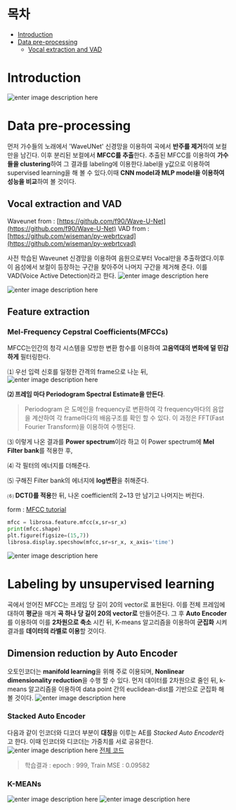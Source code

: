 # 목차

* [Introduction](#Introduction)
* [Data pre-processing](#Data-pre-processing)
	+ [Vocal extraction and VAD](#Vocal-extraction-and-VAD)



# Introduction
![enter image description here](https://github.com/100jy/vocie-classificaion/blob/master/%EA%B7%B8%EB%A6%BC1.png)


# Data pre-processing

먼저 가수들의 노래에서  'WaveUNet' 신경망을 이용하여 곡에서 **반주를 제거**하여 보컬만을 남긴다. 이후 분리된 보컬에서 **MFCC를 추출**한다.  추출된 MFCC를 이용하여 **가수들을 clustering**하여 그 결과를 labeling에 이용한다.label을 y값으로 이용하여 supervised learning을 해 볼 수 있다.이때 **CNN model과 MLP model을 이용하여 성능을 비교**하여 볼 것이다.  
 
## Vocal extraction and VAD
Waveunet from : [https://github.com/f90/Wave-U-Net](https://github.com/f90/Wave-U-Net)
VAD from : [https://github.com/wiseman/py-webrtcvad](https://github.com/wiseman/py-webrtcvad)

사전 학습된 Waveunet 신경망을 이용하여 음원으로부터 Vocal만을 추출하였다.이후 이 음성에서 보컬이 등장하는 구간을 찾아주어 나머지 구간을 제거해 준다. 이를 VAD(Voice Active Detection)라고 한다. 
![enter image description here](https://github.com/100jy/vocie-classificaion/blob/master/voicepro/figures/sam_fig.png)

![enter image description here](https://github.com/100jy/vocie-classificaion/blob/master/voicepro/figures/sam_fig_2.png)

## Feature extraction
### Mel-Frequency Cepstral Coefficients(MFCCs)
MFCC는인간의 청각 시스템을 모방한 변환 함수를 이용하여 **고음역대의 변화에 덜 민감하게** 필터링한다.


 ⑴ 우선 입력 신호를 일정한 간격의 frame으로 나눈 뒤, 
 ![enter image description here](https://github.com/100jy/vocie-classificaion/blob/master/voicepro/figures/1_202N86YExc2Y3JupOZZptQ.png)

 **⑵ 프레임 마다 Periodogram Spectral Estimate을 만든다**. 
>Periodogram 은 도메인을 frequency로 변환하여 각 frequency마다의 음압을 계산하여  각 frame마다의 배음구조를 확인 할 수 있다. 이 과정은 FFT(Fast Fourier Transform)을 이용하여 수행된다.

⑶ 이렇게 나온 결과를 **Power spectrum**이라 하고 이 Power spectrum에 **Mel Filter bank**를 적용한 후,

⑷ 각 	필터의 에너지를 더해준다. 

⑸ 구해진 Filter bank의 에너지에 **log변환**을 취해준다.

⑹  **DCT()를 적용**한 뒤, 나온 coefficient의  2~13 만 남기고 나머지는 버린다.

form : [MFCC tutorial](http://practicalcryptography.com/miscellaneous/machine-learning/guide-mel-frequency-cepstral-coefficients-mfccs/#comment-3266294515)

```python
mfcc = librosa.feature.mfcc(x,sr=sr_x)
print(mfcc.shape)
plt.figure(figsize=(15,7))
librosa.display.specshow(mfcc,sr=sr_x, x_axis='time')
```
![enter image description here](https://github.com/100jy/vocie-classificaion/blob/master/output_13_2.png)

# Labeling by unsupervised learning
 곡에서 얻어진  MFCC는 프레임 당 길이 20의 vector로 표현된다. 이를 전체 프레임에 대하여 **평균**을 매겨
 **곡 하나 당 길이 20의 vector로** 만들어준다. 그 후 **Auto Encoder**를 이용하여 이를 **2차원으로 축소** 시킨 뒤, K-means 알고리즘을 이용하여 **군집화** 시켜 결과를 **데이터의 라벨로 이용**할 것이다.     
## Dimension reduction by Auto Encoder
오토인코더는 **manifold learning**을 위해 주로 이용되며, **Nonlinear dimensionality reduction**을 수행 할 수 있다.  먼저 데이터를 2차원으로 줄인 뒤, k-means 알고리즘을 이용하여  data point 간의 euclidean-dist를 기반으로 군집화 해 볼 것이다.
![enter image description here](https://github.com/100jy/vocie-classificaion/blob/master/voicepro/figures/maniford.png)
### Stacked Auto Encoder
다음과 같이 인코더와 디코더 부분이 **대칭**을 이루는 AE를  *Stacked Auto Encoder*라고 한다. 이때 인코더와 디코더는 가중치를 서로 공유한다.
![enter image description here](https://github.com/100jy/vocie-classificaion/blob/master/voicepro/figures/Structure-of-Stacked-Autoencoders.png)
[전체 코드](..)
> 학습결과 : epoch : 999, Train MSE : 0.09582


### K-MEANs






![enter image description here](https://github.com/100jy/vocie-classificaion/blob/master/fig3.png)
![enter image description here](https://github.com/100jy/vocie-classificaion/blob/master/fig4.png)

<!--stackedit_data:
eyJoaXN0b3J5IjpbLTIwMTk2NTcxNDcsLTEyNjE1NzIwNzYsMT
U5Mjg3OTc3OCwyMDg5OTUyMzYwLC01NzA2NzE1MTcsLTEzMDI1
NDQ2MDUsLTE2MDU4NzE3NDcsLTEyNzI0MzYxOTksMzk4MDQ3NT
csNjE4MjQ2MTIzLC0xNDQ1Mjc5MjkxLDEwMTM3MjY4NDUsLTE5
NzY0MTUxOTEsLTk1MDExNjA1NywyMDkwMjAwMjM1LC0zOTk3Mj
E5ODMsMzY3MzEyMTk3LC03NjM1MDg4OTYsMTY0Mjg3NTM4OSwx
OTczNTIzMjY0XX0=
-->